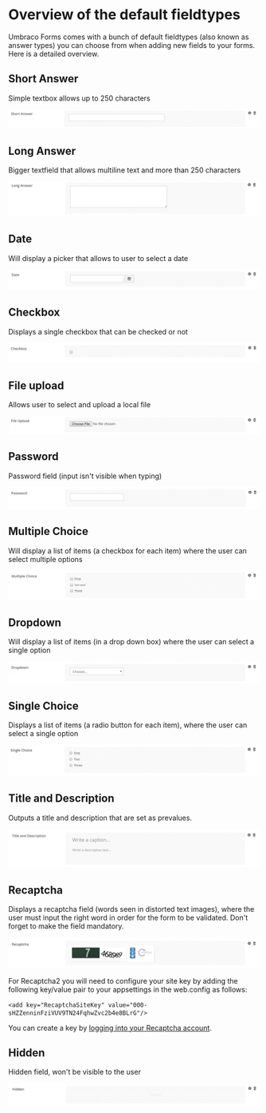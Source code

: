 # Overview of the default fieldtypes
Umbraco Forms comes with a bunch of default fieldtypes (also known as answer types) you can choose from when adding new fields to your forms. Here is a detailed overview.

## Short Answer
Simple textbox allows up to 250 characters

![Textfield](shortanswer.png)

## Long Answer
Bigger textfield that allows multiline text and more than 250 characters

![Textarea](longanswer.png)

## Date
Will display a picker that allows to user to select a date

![Datepicker](date.png)

## Checkbox
Displays a single checkbox that can be checked or not

![Checkbox](checkbox.png)

## File upload
Allows user to select and upload a local file

![File upload](fileupload.png)

## Password
Password field (input isn't visible when typing)

![Password field](password.png)

## Multiple Choice
Will display a list of items (a checkbox for each item) where the user can select multiple options

![Checkboxlist](multiplechoice.png)

## Dropdown
Will display a list of items (in a drop down box) where the user can select a single option

![Dropdownlist](dropdown.png)

## Single Choice
Displays a list of items (a radio button for each item), where the user can select a single option

![singlechoice](singlechoice.png)

## Title and Description
Outputs a title and description that are set as prevalues.

![Radiobuttonlist](titleanddescription.png)

## Recaptcha
Displays a recaptcha field (words seen in distorted text images), where the user must input the right word in order for the form to be validated. Don't forget to make the field mandatory.

![Recaptcha](recaptcha.png)

For Recaptcha2 you will need to configure your site key by adding the following key/value pair to your appsettings in the web.config as follows:

    <add key="RecaptchaSiteKey" value="000-sHZZenninFziVUV9TN24FqhwZvc2b4e8BLrG"/>
    
You can create a key by [logging into your Recaptcha account](https://www.google.com/recaptcha/).

## Hidden
Hidden field, won't be visible to the user

![Hidden](hidden.png)
